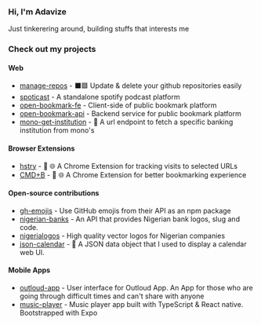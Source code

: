 
### Hi, I'm Adavize

Just tinkerering around, building stuffs that interests me

### Check out my projects

#### Web
- [manage-repos](https://github.com/ize-302/manage-repos) - ⬛🟩 Update & delete your github repositories easily
- [spoticast](https://github.com/ize-302/spoticast) - A standalone spotify podcast platform
- [open-bookmark-fe](https://github.com/ize-302/open-bookmark-fe) - Client-side of public bookmark platform
- [open-bookmark-api](https://github.com/ize-302/open-bookmark-api) - Backend service for public bookmark platform
- [mono-get-institution](https://github.com/ize-302/mono-get-institution) - :bank: A url endpoint to fetch a specific banking institution from mono's


#### Browser Extensions
- [hstry](https://github.com/ize-302/hstry) - 🔖 🌐 A Chrome Extension for tracking visits to selected URLs
- [CMD+B](https://cmdb.ize-302.dev) - 🔖 🌐 A Chrome Extension for better bookmarking experience

#### Open-source contributions
- [gh-emojis](https://github.com/privatenumber/gh-emojis) - Use GitHub emojis from their API as an npm package
- [nigerian-banks](https://github.com/ichtrojan/nigerian-banks) - An API that provides Nigerian bank logos, slug and code.
- [nigerialogos](https://github.com/PaystackHQ/nigerialogos) - High quality vector logos for Nigerian companies
- [json-calendar](https://github.com/rxgx/json-calendar) - 📆 A JSON data object that I used to display a calendar web UI.

#### Mobile Apps
- [outloud-app](https://github.com/ize-302/outloud-App) - User interface for Outloud App. An App for those who are going through difficult times and can't share with anyone
- [music-player](https://github.com/ize-302/music-player) - Music player app built with TypeScript & React native. Bootstrapped with Expo
